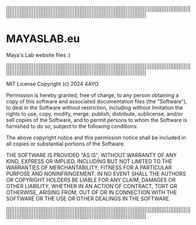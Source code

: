 ||||||||||||||||||||||||||||||||||||||||||||||||||||||||||||||||||||||||||||||||||||||||||||||||||||||||||||||||||||||||||||||||||||||||||||||||||||||||||||||||||||||||||||||||||||||||||||||

# MAYASLAB.eu
Maya's Lab website files :)

||||||||||||||||||||||||||||||||||||||||||||||||||||||||||||||||||||||||||||||||||||||||||||||||||||||||||||||||||||||||||||||||||||||||||||||||||||||||||||||||||||||||||||||||||||||||||||||

MIT License
Copyright (c) 2024 4AYO

Permission is hereby granted, free of charge, to any person obtaining a copy
of this software and associated documentation files (the "Software"), to deal
in the Software without restriction, including without limitation the rights
to use, copy, modify, merge, publish, distribute, sublicense, and/or sell
copies of the Software, and to permit persons to whom the Software is
furnished to do so, subject to the following conditions:

The above copyright notice and this permission notice shall be included in all
copies or substantial portions of the Software.

THE SOFTWARE IS PROVIDED "AS IS", WITHOUT WARRANTY OF ANY KIND, EXPRESS OR
IMPLIED, INCLUDING BUT NOT LIMITED TO THE WARRANTIES OF MERCHANTABILITY,
FITNESS FOR A PARTICULAR PURPOSE AND NONINFRINGEMENT. IN NO EVENT SHALL THE
AUTHORS OR COPYRIGHT HOLDERS BE LIABLE FOR ANY CLAIM, DAMAGES OR OTHER
LIABILITY, WHETHER IN AN ACTION OF CONTRACT, TORT OR OTHERWISE, ARISING FROM,
OUT OF OR IN CONNECTION WITH THE SOFTWARE OR THE USE OR OTHER DEALINGS IN THE
SOFTWARE.

||||||||||||||||||||||||||||||||||||||||||||||||||||||||||||||||||||||||||||||||||||||||||||||||||||||||||||||||||||||||||||||||||||||||||||||||||||||||||||||||||||||||||||||||||||||||||||||
